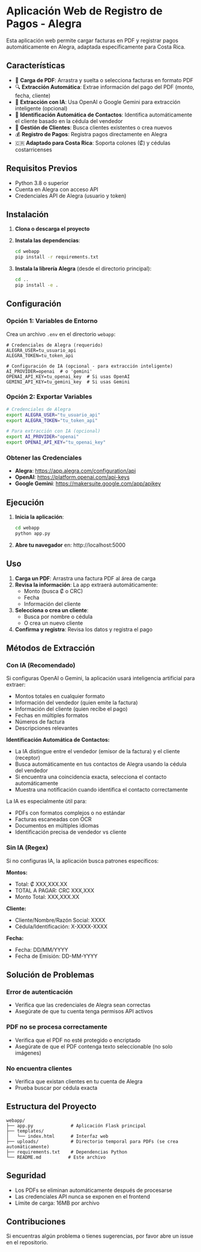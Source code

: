 # Aplicación Web de Registro de Pagos - Alegra

Esta aplicación web permite cargar facturas en PDF y registrar pagos automáticamente en Alegra, adaptada específicamente para Costa Rica.

## Características

- 📄 **Carga de PDF**: Arrastra y suelta o selecciona facturas en formato PDF
- 🔍 **Extracción Automática**: Extrae información del pago del PDF (monto, fecha, cliente)
- 🤖 **Extracción con IA**: Usa OpenAI o Google Gemini para extracción inteligente (opcional)
- 🎯 **Identificación Automática de Contactos**: Identifica automáticamente el cliente basado en la cédula del vendedor
- 👥 **Gestión de Clientes**: Busca clientes existentes o crea nuevos
- 💰 **Registro de Pagos**: Registra pagos directamente en Alegra
- 🇨🇷 **Adaptado para Costa Rica**: Soporta colones (₡) y cédulas costarricenses

## Requisitos Previos

- Python 3.8 o superior
- Cuenta en Alegra con acceso API
- Credenciales API de Alegra (usuario y token)

## Instalación

1. **Clona o descarga el proyecto**

2. **Instala las dependencias**:
   ```bash
   cd webapp
   pip install -r requirements.txt
   ```

3. **Instala la librería Alegra** (desde el directorio principal):
   ```bash
   cd ..
   pip install -e .
   ```

## Configuración

### Opción 1: Variables de Entorno

Crea un archivo `.env` en el directorio `webapp`:

```env
# Credenciales de Alegra (requerido)
ALEGRA_USER=tu_usuario_api
ALEGRA_TOKEN=tu_token_api

# Configuración de IA (opcional - para extracción inteligente)
AI_PROVIDER=openai  # o 'gemini'
OPENAI_API_KEY=tu_openai_key  # Si usas OpenAI
GEMINI_API_KEY=tu_gemini_key  # Si usas Gemini
```

### Opción 2: Exportar Variables

```bash
# Credenciales de Alegra
export ALEGRA_USER="tu_usuario_api"
export ALEGRA_TOKEN="tu_token_api"

# Para extracción con IA (opcional)
export AI_PROVIDER="openai"
export OPENAI_API_KEY="tu_openai_key"
```

### Obtener las Credenciales

- **Alegra**: https://app.alegra.com/configuration/api
- **OpenAI**: https://platform.openai.com/api-keys
- **Google Gemini**: https://makersuite.google.com/app/apikey

## Ejecución

1. **Inicia la aplicación**:
   ```bash
   cd webapp
   python app.py
   ```

2. **Abre tu navegador** en: http://localhost:5000

## Uso

1. **Carga un PDF**: Arrastra una factura PDF al área de carga
2. **Revisa la información**: La app extraerá automáticamente:
   - Monto (busca ₡ o CRC)
   - Fecha
   - Información del cliente
3. **Selecciona o crea un cliente**: 
   - Busca por nombre o cédula
   - O crea un nuevo cliente
4. **Confirma y registra**: Revisa los datos y registra el pago

## Métodos de Extracción

### Con IA (Recomendado)
Si configuras OpenAI o Gemini, la aplicación usará inteligencia artificial para extraer:
- Montos totales en cualquier formato
- Información del vendedor (quien emite la factura)
- Información del cliente (quien recibe el pago)
- Fechas en múltiples formatos
- Números de factura
- Descripciones relevantes

**Identificación Automática de Contactos:**
- La IA distingue entre el vendedor (emisor de la factura) y el cliente (receptor)
- Busca automáticamente en tus contactos de Alegra usando la cédula del vendedor
- Si encuentra una coincidencia exacta, selecciona el contacto automáticamente
- Muestra una notificación cuando identifica el contacto correctamente

La IA es especialmente útil para:
- PDFs con formatos complejos o no estándar
- Facturas escaneadas con OCR
- Documentos en múltiples idiomas
- Identificación precisa de vendedor vs cliente

### Sin IA (Regex)
Si no configuras IA, la aplicación busca patrones específicos:

**Montos:**
- Total: ₡ XXX,XXX.XX
- TOTAL A PAGAR: CRC XXX,XXX
- Monto Total: XXX,XXX.XX

**Cliente:**
- Cliente/Nombre/Razón Social: XXXX
- Cédula/Identificación: X-XXXX-XXXX

**Fecha:**
- Fecha: DD/MM/YYYY
- Fecha de Emisión: DD-MM-YYYY

## Solución de Problemas

### Error de autenticación
- Verifica que las credenciales de Alegra sean correctas
- Asegúrate de que tu cuenta tenga permisos API activos

### PDF no se procesa correctamente
- Verifica que el PDF no esté protegido o encriptado
- Asegúrate de que el PDF contenga texto seleccionable (no solo imágenes)

### No encuentra clientes
- Verifica que existan clientes en tu cuenta de Alegra
- Prueba buscar por cédula exacta

## Estructura del Proyecto

```
webapp/
├── app.py              # Aplicación Flask principal
├── templates/
│   └── index.html      # Interfaz web
├── uploads/            # Directorio temporal para PDFs (se crea automáticamente)
├── requirements.txt    # Dependencias Python
└── README.md          # Este archivo
```

## Seguridad

- Los PDFs se eliminan automáticamente después de procesarse
- Las credenciales API nunca se exponen en el frontend
- Límite de carga: 16MB por archivo

## Contribuciones

Si encuentras algún problema o tienes sugerencias, por favor abre un issue en el repositorio. 